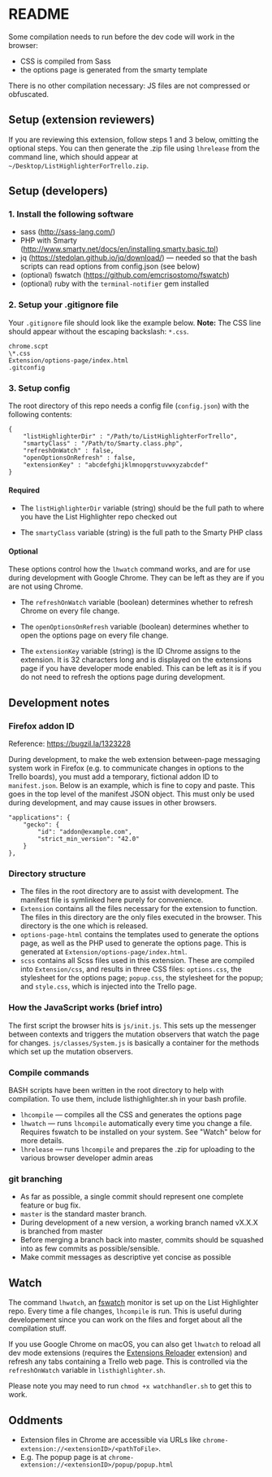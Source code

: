 # README

Some compilation needs to run before the dev code will work in the browser:

- CSS is compiled from Sass
- the options page is generated from the smarty template

There is no other compilation necessary: JS files are not compressed or obfuscated.

## Setup (extension reviewers)

If you are reviewing this extension, follow steps 1 and 3 below, omitting the optional steps. You can then generate the .zip file using `lhrelease` from the command line, which should appear at `~/Desktop/ListHighlighterForTrello.zip`.

## Setup (developers)

### 1. Install the following software

- sass (<http://sass-lang.com/>)
- PHP with Smarty (<http://www.smarty.net/docs/en/installing.smarty.basic.tpl>)
- jq (<https://stedolan.github.io/jq/download/>) — needed so that the bash scripts can read options from config.json (see below)
- (optional) fswatch (<https://github.com/emcrisostomo/fswatch>)
- (optional) ruby with the `terminal-notifier` gem installed

### 2. Setup your .gitignore file

Your `.gitignore` file should look like the example below. **Note:** The CSS line should appear without the escaping backslash: `*.css`.

	chrome.scpt
	\*.css
	Extension/options-page/index.html
	.gitconfig

### 3. Setup config

The root directory of this repo needs a config file (`config.json`) with the following contents:

	{
		"listHighlighterDir" : "/Path/to/ListHighlighterForTrello",
		"smartyClass" : "/Path/to/Smarty.class.php",
		"refreshOnWatch" : false,
		"openOptionsOnRefresh" : false,
		"extensionKey" : "abcdefghijklmnopqrstuvwxyzabcdef"
	}

#### Required

- The `listHighlighterDir` variable (string) should be the full path to where you have the List Highlighter repo checked out

- The `smartyClass` variable (string) is the full path to the Smarty PHP class

#### Optional

These options control how the `lhwatch` command works, and are for use during development with Google Chrome. They can be left as they are if you are not using Chrome.

- The `refreshOnWatch` variable (boolean) determines whether to refresh Chrome on every file change.

- The `openOptionsOnRefresh` variable (boolean) determines whether to open the options page on every file change.

- The `extensionKey` variable (string) is the ID Chrome assigns to the extension. It is 32 characters long and is displayed on the extensions page if you have developer mode enabled. This can be left as it is if you do not need to refresh the options page during development.

## Development notes

### Firefox addon ID

Reference: <https://bugzil.la/1323228>

During development, to make the web extension between-page messaging system work in Firefox (e.g. to communicate changes in options to the Trello boards), you must add a temporary, fictional addon ID to `manifest.json`. Below is an example, which is fine to copy and paste. This goes in the top level of the manifest JSON object. This must only be used during development, and may cause issues in other browsers.

	"applications": {
		"gecko": {
			"id": "addon@example.com",
			"strict_min_version": "42.0"
		}
	},

### Directory structure

- The files in the root directory are to assist with development. The manifest file is symlinked here purely for convenience.
- `Extension` contains all the files necessary for the extension to function. The files in this directory are the only files executed in the browser. This directory is the one which is released.
- `options-page-html` contains the templates used to generate the options page, as well as the PHP used to generate the options page. This is generated at `Extension/options-page/index.html`.
- `scss` contains all Scss files used in this extension. These are compiled into `Extension/css`, and results in three CSS files: `options.css`, the stylesheet for the options page; `popup.css`, the stylesheet for the popup; and `style.css`, which is injected into the Trello page.

### How the JavaScript works (brief intro)

The first script the browser hits is `js/init.js`. This sets up the messenger between contexts and triggers the mutation observers that watch the page for changes. `js/classes/System.js` is basically a container for the methods which set up the mutation observers.

### Compile commands

BASH scripts have been written in the root directory to help with compilation. To use them, include listhighlighter.sh in your bash profile.

- `lhcompile` — compiles all the CSS and generates the options page
- `lhwatch` — runs `lhcompile` automatically every time you change a file. Requires fswatch to be installed on your system. See "Watch" below for more details.
- `lhrelease` — runs `lhcompile` and prepares the .zip for uploading to the various browser developer admin areas

### git branching

- As far as possible, a single commit should represent one complete feature or bug fix.
- `master` is the standard master branch.
- During development of a new version, a working branch named vX.X.X is branched from master
- Before merging a branch back into master, commits should be squashed into as few commits as possible/sensible.
- Make commit messages as descriptive yet concise as possible

## Watch

The command `lhwatch`, an [fswatch](https://github.com/emcrisostomo/fswatch) monitor is set up on the List Highlighter repo. Every time a file changes, `lhcompile` is run. This is useful during developement since you can work on the files and forget about all the compilation stuff.

If you use Google Chrome on macOS, you can also get `lhwatch` to reload all dev mode extensions (requires the [Extensions Reloader](https://chrome.google.com/webstore/detail/extensions-reloader/fimgfedafeadlieiabdeeaodndnlbhid) extension) and refresh any tabs containing a Trello web page. This is controlled via the `refreshOnWatch` variable in `listhighlighter.sh`.

Please note you may need to run `chmod +x watchhandler.sh` to get this to work.

## Oddments

- Extension files in Chrome are accessible via URLs like `chrome-extension://<extensionID>/<pathToFile>`.
- E.g. The popup page is at `chrome-extension://<extensionID>/popup/popup.html`
